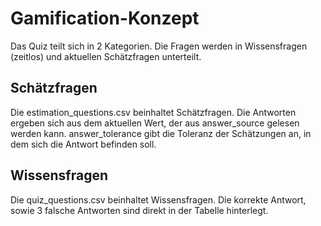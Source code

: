# Gamification-Konzept
Das Quiz teilt sich in 2 Kategorien. Die Fragen werden in Wissensfragen (zeitlos) und aktuellen Schätzfragen unterteilt.
## Schätzfragen
Die estimation_questions.csv beinhaltet Schätzfragen. Die Antworten ergeben sich aus dem aktuellen Wert, der aus answer_source gelesen werden kann. 
answer_tolerance gibt die Toleranz der Schätzungen an, in dem sich die Antwort befinden soll.
## Wissensfragen
Die quiz_questions.csv beinhaltet Wissensfragen. Die korrekte Antwort, sowie 3 falsche Antworten sind direkt in der Tabelle hinterlegt.